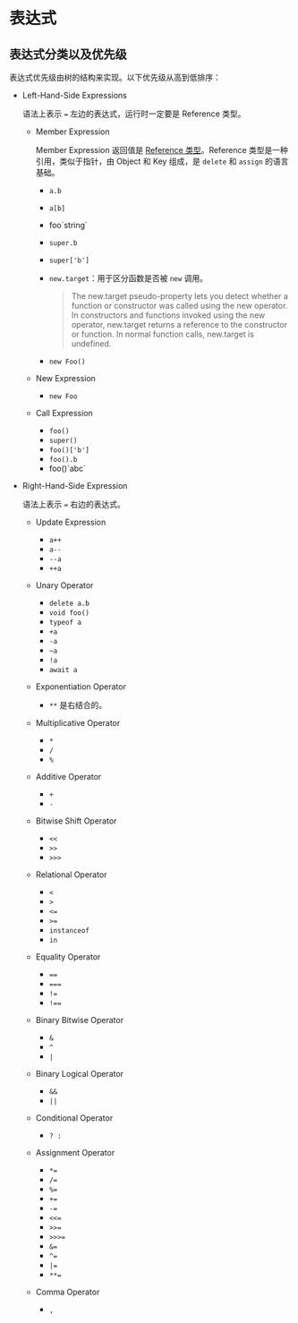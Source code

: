 # 表达式

## 表达式分类以及优先级

表达式优先级由树的结构来实现。以下优先级从高到低排序：

- Left-Hand-Side Expressions

  语法上表示 `=` 左边的表达式，运行时一定要是 Reference 类型。

  - Member Expression

    Member Expression 返回值是 [Reference 类型](http://www.ecma-international.org/ecma-262/10.0/#sec-reference-specification-type)。Reference 类型是一种引用，类似于指针，由 Object 和 Key 组成，是 `delete` 和 `assign` 的语言基础。

    - `a.b`
    - `a[b]`
    - foo\`string`
    - `super.b`
    - `super['b']`
    - `new.target`：用于区分函数是否被 `new` 调用。

      > The new.target pseudo-property lets you detect whether a function or constructor was called using the new operator. In constructors and functions invoked using the new operator, new.target returns a reference to the constructor or function. In normal function calls, new.target is undefined.

    - `new Foo()`

  - New Expression

    - `new Foo`

  - Call Expression

    - `foo()`
    - `super()`
    - `foo()['b']`
    - `foo().b`
    - foo()\`abc`

- Right-Hand-Side Expression

  语法上表示 `=` 右边的表达式。

  - Update Expression

    - `a++`
    - `a--`
    - `--a`
    - `++a`

  - Unary Operator

    - `delete a.b`
    - `void foo()`
    - `typeof a`
    - `+a`
    - `-a`
    - `~a`
    - `!a`
    - `await a`

  - Exponentiation Operator

    - `**` 是右结合的。

  - Multiplicative Operator

    - `*`
    - `/`
    - `%`

  - Additive Operator

    - `+`
    - `-`

  - Bitwise Shift Operator

    - `<<`
    - `>>`
    - `>>>`

  - Relational Operator

    - `<`
    - `>`
    - `<=`
    - `>=`
    - `instanceof`
    - `in`

  - Equality Operator

    - `==`
    - `===`
    - `!=`
    - `!==`

  - Binary Bitwise Operator

    - `&`
    - `^`
    - `|`

  - Binary Logical Operator

    - `&&`
    - `||`

  - Conditional Operator

    - `? :`

  - Assignment Operator

    - `*=`
    - `/=`
    - `%=`
    - `+=`
    - `-=`
    - `<<=`
    - `>>=`
    - `>>>=`
    - `&=`
    - `^=`
    - `|=`
    - `**=`

  - Comma Operator

    - `,`
